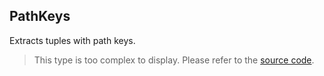 PathKeys
--------

Extracts tuples with path keys.

> This type is too complex to display. Please refer to the [source code](https://github.com/fabian-hiller/valibot/blob/main/library/src/types/utils.ts).